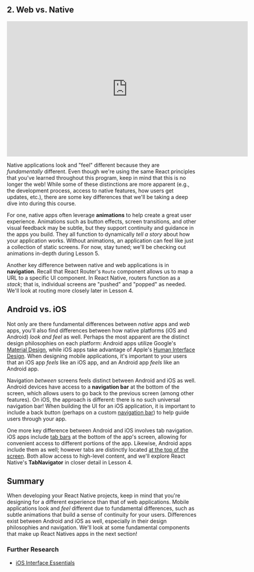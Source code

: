 ## 2. Web vs. Native



<iframe allowfullscreen="1" allow="accelerometer; autoplay; encrypted-media; gyroscope; picture-in-picture" title="YouTube video player" src="https://www.youtube.com/embed/R0Qf5a0Vxho?showinfo=0&amp;rel=0&amp;autohide=1&amp;vq=hd720&amp;hl=en-us&amp;cc_load_policy=0&amp;enablejsapi=1&amp;origin=https%3A%2F%2Fclassroom.udacity.com&amp;widgetid=297" id="widget298" width="640" height="360" frameborder="0"></iframe>



Native applications look and "feel" different because they are *fundamentally* different. Even though we're using the same React principles that  you've learned throughout this program, keep in mind that this is no  longer the web! While some of these distinctions are more apparent  (e.g., the development process, access to native features, how users get updates, etc.), there are some key differences that we'll be taking a  deep dive into during this course.

For one, native apps often leverage **animations** to  help create a great user experience. Animations such as button effects,  screen transitions, and other visual feedback may be subtle, but they  support continuity and guidance in the apps you build. They all function to dynamically *tell a story* about how your application works.  Without animations, an application can feel like just a collection of  static screens. For now, stay tuned; we'll be checking out animations  in-depth during Lesson 5.

Another key difference between native and web applications is in **navigation**. Recall that React Router's `Route` component allows us to map a URL to a specific UI component. In React Native, routers function as a *stack*; that is, individual screens are "pushed" and "popped" as needed. We'll look at routing more closely later in Lesson 4.



## Android vs. iOS

Not only are there fundamental differences between *native* apps and *web* apps, you'll also find differences between how native platforms (iOS and Android) *look and feel* as well. Perhaps the most apparent are the distinct design philosophies on each platform: Android apps utilize Google's [Material Design](https://material.io/guidelines/material-design/introduction.html), while iOS apps take advantage of Apple's [Human Interface Design](https://developer.apple.com/ios/human-interface-guidelines/overview/themes/). When designing mobile applications, it's important to your users that an iOS app *feels* like an iOS app, and an Android app *feels* like an Android app.

Navigation *between* screens feels distinct between Android and iOS as well. Android devices have access to a **navigation bar** at the bottom of the screen, which allows users to go back to the  previous screen (among other features). On iOS, the approach is  different: there is no such universal navigation bar! When building the  UI for an iOS application, it is important to include a back button  (perhaps on a custom [navigation bar](https://developer.apple.com/ios/human-interface-guidelines/bars/navigation-bars/)) to help guide users through your app.

One more key difference between Android and iOS involves tab navigation. iOS apps include [tab bars](https://developer.apple.com/ios/human-interface-guidelines/bars/tab-bars/) at the bottom of the app's screen, allowing for convenient access to  different portions of the app. Likewise, Android apps include them as  well; however tabs are distinctly located [at the top of the screen](https://material.io/guidelines/components/tabs.html). Both allow access to high-level content, and we'll explore React Native's **TabNavigator** in closer detail in Lesson 4.



## Summary

When developing your React Native projects, keep in mind that you're  designing for a different experience than that of web applications.  Mobile applications look and *feel* different due to fundamental  differences, such as subtle animations that build a sense of continuity  for your users. Differences exist between Android and iOS as well,  especially in their design philosophies and navigation. We'll look at  some fundamental components that make up React Natives apps in the next  section!

### Further Research

- [iOS Interface Essentials](https://developer.apple.com/ios/human-interface-guidelines/overview/interface-essentials/)